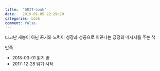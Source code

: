 ```yaml
---
title:  "GRIT-book"
date:   2019-01-05 22:29:20
categories: book
comment: false
---
```


타고난 재능이 아닌 끈기와 노력이 성장과 성공으로 이끈다는 긍정의 메시지를 주는 책

만족

- 2018-03-01 읽기 끝
- 2017-12-28 읽기 시작

